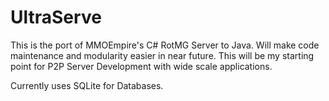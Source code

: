 UltraServe
===

This is the port of MMOEmpire's C# RotMG Server to Java. Will make code maintenance and modularity easier in near future. This will be my starting point for P2P Server Development with wide scale applications.

Currently uses SQLite for Databases.